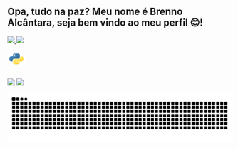 ## Opa, tudo na paz? Meu nome é Brenno Alcântara, seja bem vindo ao meu perfil 😊!
 <div>
  <a href="https://github.com/brealc">
  <img height="180em" src="https://github-readme-stats.vercel.app/api?username=brealc&show_icons=true&theme=blue-green&include_all_commits=true&count_private=true"/>
  <img height="180em" src="https://github-readme-stats.vercel.app/api/top-langs/?username=brealc&theme=blue-green"/>
</div>
<div style="display: inline_block"><br>
  <img align="center" alt="Brenno-Csharp" height="30" width="40" src="https://raw.githubusercontent.com/devicons/devicon/master/icons/python/python-original.svg">
</div>
  
  ##
 
<div> 
  <a href="https://instagram.com/brealc_" target="_blank"><img src="https://img.shields.io/badge/-Instagram-%23E4405F?style=for-the-badge&logo=instagram&logoColor=white" target="_blank"></a>
  <a href = "mailto:brennoalcantara06@gmail.com"><img src="https://img.shields.io/badge/-Gmail-%23333?style=for-the-badge&logo=gmail&logoColor=white" target="_blank"></a>

  ![Snake animation](https://github.com/brealc/brealc/blob/output/github-contribution-grid-snake.svg)
 
</div>
